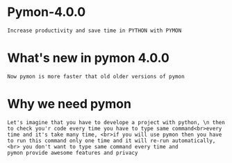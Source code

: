 # Pymon-4.0.0

    Increase productivity and save time in PYTHON with PYMON
    
# What's new in pymon 4.0.0

    Now pymon is more faster that old older versions of pymon
    
# Why we need pymon

    Let's imagine that you have to develope a project with python, \n then to check you'r code every time you have to type same command<br>every time and it's take many time, <br>if you will use pymon then you have to run this command only one time and it will re-run automatically,<br> you don't want to type same command every time and
    pymon provide awesome features and privacy
    
